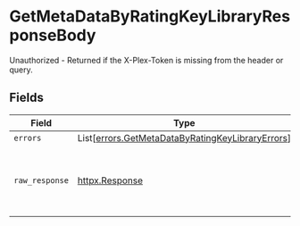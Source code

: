# GetMetaDataByRatingKeyLibraryResponseBody

Unauthorized - Returned if the X-Plex-Token is missing from the header or query.


## Fields

| Field                                                                                                          | Type                                                                                                           | Required                                                                                                       | Description                                                                                                    |
| -------------------------------------------------------------------------------------------------------------- | -------------------------------------------------------------------------------------------------------------- | -------------------------------------------------------------------------------------------------------------- | -------------------------------------------------------------------------------------------------------------- |
| `errors`                                                                                                       | List[[errors.GetMetaDataByRatingKeyLibraryErrors](../../models/errors/getmetadatabyratingkeylibraryerrors.md)] | :heavy_minus_sign:                                                                                             | N/A                                                                                                            |
| `raw_response`                                                                                                 | [httpx.Response](https://www.python-httpx.org/api/#response)                                                   | :heavy_minus_sign:                                                                                             | Raw HTTP response; suitable for custom response parsing                                                        |